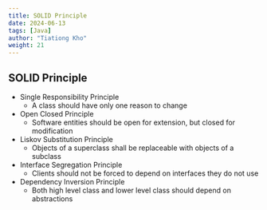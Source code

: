 ```yaml
---
title: SOLID Principle
date: 2024-06-13
tags: [Java]
author: "Tiationg Kho"
weight: 21
---
```


## SOLID Principle

- Single Responsibility Principle
    - A class should have only one reason to change
- Open Closed Principle
    - Software entities should be open for extension, but closed for modification
- Liskov Substitution Principle
    - Objects of a superclass shall be replaceable with objects of a subclass
- Interface Segregation Principle
    - Clients should not be forced to depend on interfaces they do not use
- Dependency Inversion Principle
    - Both high level class and lower level class should depend on abstractions